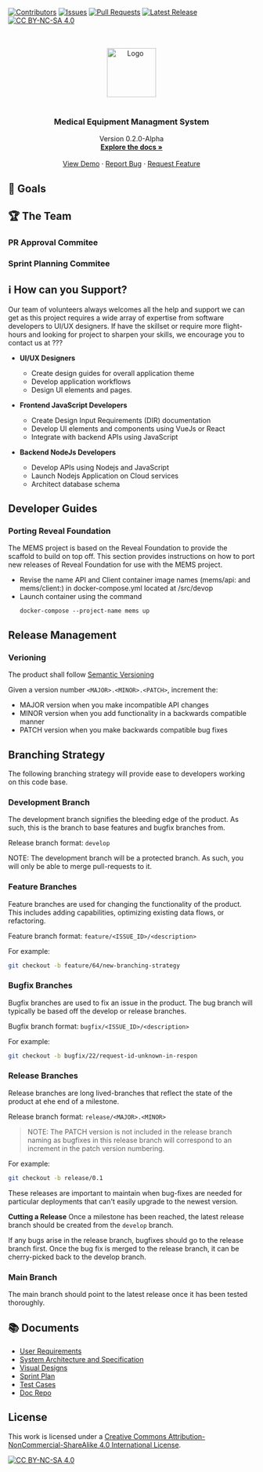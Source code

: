 <div id="top"></div>


[![Contributors][contributors-shield]][contributors-url]
[![Issues][issues-shield]][issues-url]
[![Pull Requests][pr-shield]][pr-url]
[![Latest Release][release-shield]][release-url]
[![CC BY-NC-SA 4.0][cc-by-nc-sa-shield]][cc-by-nc-sa]

<!-- PROJECT LOGO -->
<br />
<br />
<div align="center">
  <a href="https://github.com/github_username/repo_name">
    <img src= "https://user-images.githubusercontent.com/8020014/198841940-ea0dacf5-b8ab-4dce-a629-74443cdb5f86.svg" alt="Logo" height="100">
  </a>
<br />
<br />
<h3 align="center">Medical Equipment Managment System</h3>

  <p align="center">
    Version 0.2.0-Alpha
    <br />
    <a href="https://github.com/github_username/repo_name"><strong>Explore the docs »</strong></a>
    <br />
    <br />
    <a href="https://github.com/github_username/repo_name">View Demo</a>
    ·
    <a href="https://github.com/github_username/repo_name/issues">Report Bug</a>
    ·
    <a href="https://github.com/github_username/repo_name/issues">Request Feature</a>
  </p>
</div>

## 🎯 Goals

## 🏆 The Team

### PR Approval Commitee 

### Sprint Planning Commitee 



## ℹ️ How can you Support?
Our team of volunteers always welcomes all the help and support we can get as this project requires a wide array of expertise from software developers to UI/UX designers. If have the skillset or require more flight-hours and looking for project to sharpen your skills, we encourage you to contact us at ???

* **UI/UX Designers**
  - Create design guides for overall application theme
  - Develop application workflows
  - Design UI elements and pages.
 
* **Frontend JavaScript Developers**
  - Create Design Input Requirements (DIR) documentation
  - Develop UI elements and components using VueJs or React
  - Integrate with backend APIs using JavaScript

* **Backend NodeJs Developers**
  - Develop APIs using Nodejs and JavaScript
  - Launch Nodejs Application on Cloud services
  - Architect database schema

## Developer Guides

### Porting Reveal Foundation
The MEMS project is based on the Reveal Foundation to provide the scaffold to build on top off. This section provides instructions on how to port new releases of Reveal Foundation for use with the MEMS project.

  - Revise the name API and Client container image names (mems/api: and mems/client:) in docker-compose.yml located at /src/devop
  - Launch container using the command 
    ```
    docker-compose --project-name mems up
    ```


## Release Management

### Verioning
The product shall follow [Semantic Versioning](https://semver.org/)

Given a version number `<MAJOR>.<MINOR>.<PATCH>`, increment the:
- MAJOR version when you make incompatible API changes
- MINOR version when you add functionality in a backwards compatible manner
- PATCH version when you make backwards compatible bug fixes


## Branching Strategy

The following branching strategy will provide ease to developers working on this code base.

### Development Branch
The development branch signifies the bleeding edge of the product. As such, this is the branch to base features and bugfix branches from.


Release branch format: `develop`

NOTE: The development branch will be a protected branch. As such, you will only be able to merge pull-requests to it.

### Feature Branches
Feature branches are used for changing the functionality of the product. This includes adding capabilities, optimizing existing data flows, or refactoring.

Feature branch format: `feature/<ISSUE_ID>/<description>`

For example:
```bash
git checkout -b feature/64/new-branching-strategy
```

### Bugfix Branches
Bugfix branches are used to fix an issue in the product. The bug branch will typically be based off the develop or release branches.

Bugfix branch format: `bugfix/<ISSUE_ID>/<description>`

For example:
```bash
git checkout -b bugfix/22/request-id-unknown-in-respon
```

### Release Branches
Release branches are long lived-branches that reflect the state of the product at ehe end of a milestone.

Release branch format: `release/<MAJOR>.<MINOR>`

> NOTE: The PATCH version is not included in the release branch naming as bugfixes in this release branch will correspond to an increment in the patch version numbering.

For example:
```bash
git checkout -b release/0.1
```

These releases are important to maintain when bug-fixes are needed for particular deployments that can't easily upgrade to the newest version.

**Cutting a Release**
Once a milestone has been reached, the latest release branch should be created from the `develop` branch.

If any bugs arise in the release branch, bugfixes should go to the release branch first.
Once the bug fix is merged to the release branch, it can be cherry-picked back to the develop branch.

### Main Branch
The main branch should point to the latest release once it has been tested thoroughly.

## 📚 Documents
  - [User Requirements](https://1drv.ms/w/s!Aoyt_5MLLrQsi6hhpnkagfaawf1pcA?e=iVbRyr)
  - [System Architecture and Specification](https://1drv.ms/w/s!Aoyt_5MLLrQsi657RYs-5oKwFtDmcg?e=cIGSvS)
  - [Visual Designs](https://www.figma.com/file/3RZaloPTGo1Qe8rCp5Vv55/UI-Designs?node-id=0%3A1)
  - [Sprint Plan](https://1drv.ms/w/s!Aoyt_5MLLrQsi68zxO4M0fXzqS1hWg?e=FVPErk)
  - [Test Cases](https://1drv.ms/x/s!Aoyt_5MLLrQsi68Atdismmgw1tSr7g?e=knGDfZ)
  - [Doc Repo](https://1drv.ms/u/s!Aoyt_5MLLrQsi6hgaHG_8-McARe2UQ?e=BQGzPa)

## License

This work is licensed under a [Creative Commons Attribution-NonCommercial-ShareAlike 4.0 International License][cc-by-nc-sa].

[![CC BY-NC-SA 4.0][cc-by-nc-sa-image]][cc-by-nc-sa]
  
<!-- MARKDOWN LINKS & IMAGES -->
<!-- https://www.markdownguide.org/basic-syntax/#reference-style-links -->
[contributors-shield]: https://img.shields.io/github/contributors/Reveal-IQ/MEMS.svg?style=for-the-badge
[contributors-url]: https://github.com/Reveal-IQ/MEMS/graphs/contributors
[issues-shield]: https://img.shields.io/github/issues/Reveal-IQ/MEMS.svg?style=for-the-badge
[issues-url]: https://github.com/Reveal-IQ/MEMS/issues
[pr-shield]: https://img.shields.io/github/issues-pr/Reveal-IQ/MEMS.svg?style=for-the-badge
[pr-url]: https://github.com/Reveal-IQ/MEMS/pr
[release-shield]: https://img.shields.io/github/release/Reveal-IQ/MEMS.svg?display_name=tag&include_prereleases&style=for-the-badge
[release-url]: https://github.com/Reveal-IQ/MEMS/release
[cc-by-nc-sa]: http://creativecommons.org/licenses/by-nc-sa/4.0/
[cc-by-nc-sa-image]: https://licensebuttons.net/l/by-nc-sa/4.0/88x31.png
[cc-by-nc-sa-shield]: https://img.shields.io/badge/License-CC%20BY--NC--SA%204.0-lightgrey.svg?&style=for-the-badge
